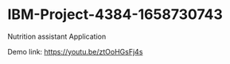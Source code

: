 # IBM-Project-4384-1658730743
Nutrition assistant Application



Demo link:
https://youtu.be/ztOoHGsFj4s
